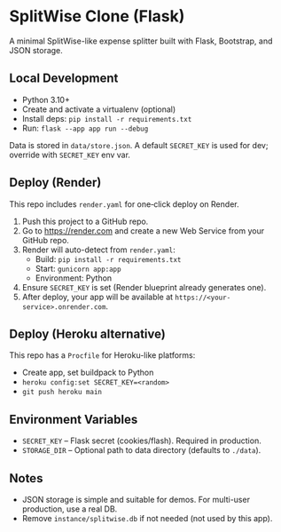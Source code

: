 # SplitWise Clone (Flask)

A minimal SplitWise-like expense splitter built with Flask, Bootstrap, and JSON storage.

## Local Development

- Python 3.10+
- Create and activate a virtualenv (optional)
- Install deps: `pip install -r requirements.txt`
- Run: `flask --app app run --debug`

Data is stored in `data/store.json`. A default `SECRET_KEY` is used for dev; override with `SECRET_KEY` env var.

## Deploy (Render)

This repo includes `render.yaml` for one‑click deploy on Render.

1. Push this project to a GitHub repo.
2. Go to https://render.com and create a new Web Service from your GitHub repo.
3. Render will auto-detect from `render.yaml`:
   - Build: `pip install -r requirements.txt`
   - Start: `gunicorn app:app`
   - Environment: Python
4. Ensure `SECRET_KEY` is set (Render blueprint already generates one).
5. After deploy, your app will be available at `https://<your-service>.onrender.com`.

## Deploy (Heroku alternative)

This repo has a `Procfile` for Heroku-like platforms:

- Create app, set buildpack to Python
- `heroku config:set SECRET_KEY=<random>`
- `git push heroku main`

## Environment Variables

- `SECRET_KEY` – Flask secret (cookies/flash). Required in production.
- `STORAGE_DIR` – Optional path to data directory (defaults to `./data`).

## Notes

- JSON storage is simple and suitable for demos. For multi-user production, use a real DB.
- Remove `instance/splitwise.db` if not needed (not used by this app).
